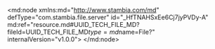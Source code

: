 <?xml version="1.0" encoding="UTF-8"?>
<md:node xmlns:md="http://www.stambia.com/md" defType="com.stambia.file.server" id="_HfTNAHSxEe6Cj7jyPVDy-A" md:ref="resource.md#UUID_TECH_FILE_MD?fileId=UUID_TECH_FILE_MD$type=md$name=File?" internalVersion="v1.0.0">
  <node defType="com.stambia.file.directory" id="_HhMDYHSxEe6Cj7jyPVDy-A" name="F_CLIENT">
    <attribute defType="com.stambia.file.directory.path" id="_HhTYIHSxEe6Cj7jyPVDy-A" value="C:\AxelGit\source"/>
    <node defType="com.stambia.file.file" id="_HhUmQHSxEe6Cj7jyPVDy-A" name="F_CLIENT">
      <attribute defType="com.stambia.file.file.type" id="_Hh51EHSxEe6Cj7jyPVDy-A" value="DELIMITED"/>
      <attribute defType="com.stambia.file.file.lineSeparator" id="_Hh7qQHSxEe6Cj7jyPVDy-A" value="0A"/>
      <attribute defType="com.stambia.file.file.fieldSeparator" id="_Hh7qQXSxEe6Cj7jyPVDy-A" value="7C"/>
      <attribute defType="com.stambia.file.file.decimalSeparator" id="_Hh8RUHSxEe6Cj7jyPVDy-A" value="2E"/>
      <attribute defType="com.stambia.file.file.lineToSkip" id="_Hh84YXSxEe6Cj7jyPVDy-A" value="0"/>
      <attribute defType="com.stambia.file.file.lastLineToSkip" id="_Hh9fcHSxEe6Cj7jyPVDy-A" value="0"/>
      <attribute defType="com.stambia.file.file.header" id="_Hh9fcXSxEe6Cj7jyPVDy-A" value="0"/>
      <attribute defType="com.stambia.file.file.physicalName" id="_V_GecHSxEe6Cj7jyPVDy-A" value="F_CLIENT_20231001.txt"/>
      <node defType="com.stambia.file.record" id="_vFq6QXSxEe6Cj7jyPVDy-A" name="COMPTE">
        <node defType="com.stambia.file.filter" id="_rD1nEXSyEe6Cj7jyPVDy-A" name="Critère">
          <attribute defType="com.stambia.file.filter.value" id="_1escYHSyEe6Cj7jyPVDy-A" value="100"/>
          <attribute defType="com.stambia.file.filter.start" id="_BnYsgHSzEe6Cj7jyPVDy-A" value="1"/>
          <attribute defType="com.stambia.file.filter.length" id="_B7kz0HSzEe6Cj7jyPVDy-A" value="3"/>
        </node>
      </node>
      <node defType="com.stambia.file.propertyField" id="_wblkVHSxEe6Cj7jyPVDy-A" name="file_name">
        <attribute defType="com.stambia.file.propertyField.property" id="_yWcugHSxEe6Cj7jyPVDy-A" value="file_name"/>
      </node>
      <node defType="com.stambia.file.record" id="_-mDe8XSxEe6Cj7jyPVDy-A" name="CLIENT">
        <node defType="com.stambia.file.filter" id="_nbXrkXSyEe6Cj7jyPVDy-A" name="Critère">
          <attribute defType="com.stambia.file.filter.value" id="_yax_cHSyEe6Cj7jyPVDy-A" value="200"/>
          <attribute defType="com.stambia.file.filter.start" id="_A-s74HSzEe6Cj7jyPVDy-A" value="1"/>
          <attribute defType="com.stambia.file.filter.length" id="_BU5OUHSzEe6Cj7jyPVDy-A" value="3"/>
        </node>
      </node>
      <node defType="com.stambia.file.record" id="_AIErUXSyEe6Cj7jyPVDy-A" name="EMAIL">
        <node defType="com.stambia.file.filter" id="_roE8kXSyEe6Cj7jyPVDy-A" name="Critère">
          <attribute defType="com.stambia.file.filter.value" id="_2luV4HSyEe6Cj7jyPVDy-A" value="203"/>
          <attribute defType="com.stambia.file.filter.start" id="_CQjlUHSzEe6Cj7jyPVDy-A" value="1"/>
          <attribute defType="com.stambia.file.filter.length" id="_CecQUHSzEe6Cj7jyPVDy-A" value="3"/>
        </node>
      </node>
      <node defType="com.stambia.file.record" id="_AsBF4XSyEe6Cj7jyPVDy-A" name="ADRESSE">
        <node defType="com.stambia.file.filter" id="_v8rawnSxEe6Cj7jyPVDy-A" name="Critère">
          <attribute defType="com.stambia.file.filter.value" id="_xdROUHSyEe6Cj7jyPVDy-A" value="204"/>
          <attribute defType="com.stambia.file.filter.start" id="_AbGfkHSzEe6Cj7jyPVDy-A" value="1"/>
          <attribute defType="com.stambia.file.filter.length" id="_Awp40HSzEe6Cj7jyPVDy-A" value="3"/>
        </node>
      </node>
      <node defType="com.stambia.file.record" id="_BJj9gXSyEe6Cj7jyPVDy-A" name="TEL">
        <node defType="com.stambia.file.filter" id="_r-gfkXSyEe6Cj7jyPVDy-A" name="Critère">
          <attribute defType="com.stambia.file.filter.value" id="_3jSKUHSyEe6Cj7jyPVDy-A" value="205"/>
          <attribute defType="com.stambia.file.filter.start" id="_CstV0HSzEe6Cj7jyPVDy-A" value="1"/>
          <attribute defType="com.stambia.file.filter.length" id="_C-ykUHSzEe6Cj7jyPVDy-A" value="3"/>
        </node>
      </node>
    </node>
  </node>
</md:node>